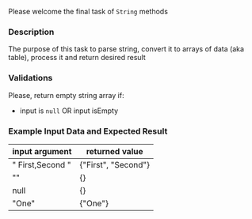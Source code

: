 Please welcome the final task of `String` methods

### Description
The purpose of this task to parse string, convert it to arrays of data (aka table), process it and return desired result

### Validations
Please, return empty string array if:
* input is `null` OR input isEmpty

### Example Input Data and Expected Result

| input argument   | returned value      |
|------------------|---------------------|
| " First,Second " | {"First", "Second"} |
| ""               | {}                  |
| null             | {}                  |
| "One"            | {"One"}             |
